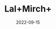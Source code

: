 ---
title: 'Lal+Mirch+'
date: '2022-09-15' 
metatag: '' 
inventory: '0' 
draft: false 
# meta description 
shortDescripton: ''
description: 'Spices'
longdescription: ''
featured: True
# product Price
price: '150.0'
# Product Short Description
shortDescription: ''
productID: 'C14229C1-F723-ED11-9968-005056B3A416'
type: 'products'
category: 'Spices' 
thumnailproduct: 'https://aminsaddiquidawakhana.eralive.net/images/products/C14229C1-F723-ED11-9968-005056B3A4161.png' 
images:
  - image: 'images/products/C14229C1-F723-ED11-9968-005056B3A4161.png'  
Variants:
---